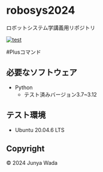 # robosys2024
ロボットシステム学講義用リポジトリ

[![test](https://github.com/JEISU20xx/robosys2024/actions/workflows/test.yml/badge.svg)](https://github.com/JEISU20xx/robosys2024/actions/workflows/test.yml)

#Plusコマンド

## 必要なソフトウェア
- Python
    - テスト済みバージョン3.7~3.12

## テスト環境
- Ubuntu 20.04.6 LTS

## Copyright
© 2024 Junya Wada
